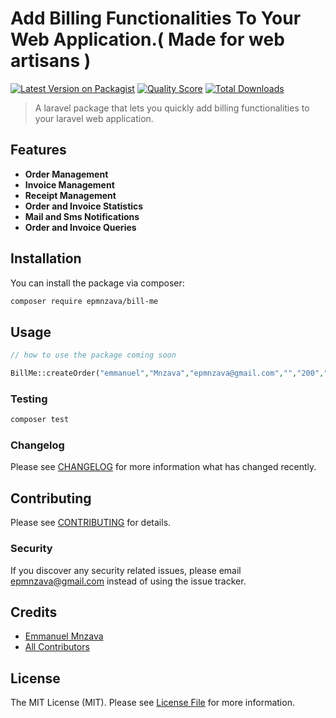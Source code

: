 # Add Billing Functionalities To Your Web Application.( Made for web artisans )

[![Latest Version on Packagist](https://img.shields.io/packagist/v/epmnzava/bill-me.svg?style=flat-square)](https://packagist.org/packages/epmnzava/bill-me)
[![Quality Score](https://img.shields.io/scrutinizer/g/dbrax/bill-me.svg?style=flat-square)](https://scrutinizer-ci.com/g/dbrax/bill-me)
[![Total Downloads](https://img.shields.io/packagist/dt/epmnzava/bill-me.svg?style=flat-square)](https://packagist.org/packages/epmnzava/bill-me)

> A laravel package that lets you quickly add billing functionalities to your laravel web application.


## Features
 + **Order Management**
 + **Invoice Management**
 + **Receipt Management**
 + **Order and Invoice Statistics**
 + **Mail and Sms Notifications**
 + **Order and Invoice Queries**


## Installation

You can install the package via composer:

```bash
composer require epmnzava/bill-me
```

## Usage

``` php
// how to use the package coming soon

BillMe::createOrder("emmanuel","Mnzava","epmnzava@gmail.com","","200","paypal","","Brooklyn Park",[["amount"=>"200","quantity"=>1,"Item"=>"Replacement Fee","description"=>"purchased moto moto"]],2);
```

### Testing

``` bash
composer test
```

### Changelog

Please see [CHANGELOG](CHANGELOG.md) for more information what has changed recently.

## Contributing

Please see [CONTRIBUTING](CONTRIBUTING.md) for details.

### Security

If you discover any security related issues, please email epmnzava@gmail.com instead of using the issue tracker.

## Credits

- [Emmanuel Mnzava](https://github.com/epmnzava)
- [All Contributors](../../contributors)

## License

The MIT License (MIT). Please see [License File](LICENSE.md) for more information.

